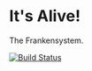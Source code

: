 # It's Alive!

The Frankensystem.

[![Build Status](https://travis-ci.org/erochest/frank.svg?branch=master)](https://travis-ci.org/erochest/frank)
